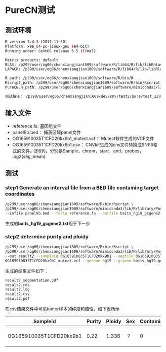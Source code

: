 # PureCN测试

## 测试环境

```bash
R version 3.4.3 (2017-11-30)
Platform: x86_64-pc-linux-gnu (64-bit)
Running under: CentOS release 6.5 (Final)

Matrix products: default
BLAS: /p299/user/og06/chenxiangjian1609/software/R/lib64/R/lib/libRblas.so
LAPACK: /p299/user/og06/chenxiangjian1609/software/R/lib64/R/lib/libRlapack.so

R_path: /p299/user/og06/chenxiangjian1609/software/R/bin/R
Rscript_path: /p299/user/og06/chenxiangjian1609/software/R/bin/Rscript
PureCN.R_path: /p299/user/og06/chenxiangjian1609/software/miniconda3/lib/R/library/PureCN/

测试路径： /p299/user/og06/chenxiangjian1609/dev/cnv/test2/pure/test_1206/third
```

## 输入文件

- reference.fa: 基因组文件
- panel9b.bed： 捕获区域panel文件
- OG165910035T1CFD20kx9b1_mutect.vcf： Mutect软件生成的VCF文件
- OG165910035T1CFD20kx9b1.csv： CNVkit生成的cns文件转换成SNP6格式的文件。即6列，分别是Sample，chrom，start，end，probes，log2(seg_mean)

## 测试

### step1 Generate an interval file from a BED file containing target coordinates

```bash
/p299/user/og06/chenxiangjian1609/software/R/bin/Rscript \
/p299/user/og06/chenxiangjian1609/software/miniconda3/lib/R/library/PureCN/extdata/IntervalFile.R \
--infile panel9b.bed --fasta reference.fa --outfile baits_hg19_gcgene2.txt --genome hg19 --offtarget
```

生成的**baits_hg19_gcgene2.txt**用于下一步

### step2 determine purity and ploidy

```bash
/p299/user/og06/chenxiangjian1609/software/R/bin/Rscript \
/p299/user/og06/chenxiangjian1609/software/miniconda3/lib/R/library/PureCN/extdata/PureCN.R \
--out result2 --sampleid OG165910035T1CFD20kx9b1 --segfile OG165910035T1CFD20kx9b1.csv --vcf \
OG165910035T1CFD20kx9b1_mutect.vcf --genome hg19 --gcgene baits_hg19_gcgene2.txt
```

生成的结果文件如下：

```bash
result2_segmentation.pdf
result2.rds
result2.log
result2.csv
result2.pdf
```

在csv结果文件中可见tumor样本的纯度和倍性，如下表所示

| Sampleid | Purity | Ploidy |Sex |Contamination |Flagged |Failed |Curated |Comment |
| ------| ------ | ------ | ------| ------ | ------ |------| ------ | ------ |
| OG165910035T1CFD20kx9b1 | 0.22 | 1.336 |？ | 0 | TRUE |FALSE | FALSE | RARE KARYOTYPE;LOW PURITY |
